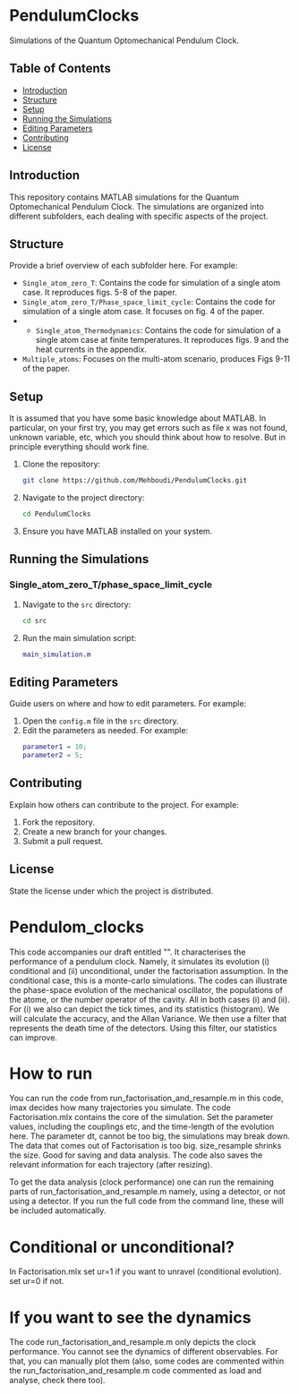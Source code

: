 # PendulumClocks

Simulations of the Quantum Optomechanical Pendulum Clock.

## Table of Contents
- [Introduction](#introduction)
- [Structure](#structure)
- [Setup](#setup)
- [Running the Simulations](#running-the-simulations)
- [Editing Parameters](#editing-parameters)
- [Contributing](#contributing)
- [License](#license)

## Introduction
This repository contains MATLAB simulations for the Quantum Optomechanical Pendulum Clock. The simulations are organized into different subfolders, each dealing with specific aspects of the project.

## Structure
Provide a brief overview of each subfolder here. For example:

- `Single_atom_zero_T`: Contains the code for simulation of a single atom case. It reproduces figs. 5-8 of the paper.
- `Single_atom_zero_T/Phase_space_limit_cycle`:  Contains the code for simulation of a single atom case. It focuses on fig. 4 of the paper.
- - `Single_atom_Thermodynamics`: Contains the code for simulation of a single atom case at finite temperatures. It reproduces figs. 9 and the heat currents in the appendix.
- `Multiple_atoms`: Focuses on the multi-atom scenario, produces Figs 9-11 of the paper.

## Setup
It is assumed that you have some basic knowledge about MATLAB. In particular, on your first try, you may get errors such as file x was not found, unknown variable, etc, which you should think about how to resolve. But in principle everything should work fine.

1. Clone the repository:
    ```sh
    git clone https://github.com/Mehboudi/PendulumClocks.git
    ```
2. Navigate to the project directory:
    ```sh
    cd PendulumClocks
    ```
3. Ensure you have MATLAB installed on your system.

## Running the Simulations
### Single_atom_zero_T/phase_space_limit_cycle

1. Navigate to the `src` directory:
    ```sh
    cd src
    ```
2. Run the main simulation script:
    ```matlab
    main_simulation.m
    ```

## Editing Parameters
Guide users on where and how to edit parameters. For example:

1. Open the `config.m` file in the `src` directory.
2. Edit the parameters as needed. For example:
    ```matlab
    parameter1 = 10;
    parameter2 = 5;
    ```

## Contributing
Explain how others can contribute to the project. For example:

1. Fork the repository.
2. Create a new branch for your changes.
3. Submit a pull request.

## License
State the license under which the project is distributed.






# Pendulom_clocks
This code accompanies our draft entitled "". 
It characterises the performance of a pendulum clock. Namely, it simulates its evolution (i) conditional and (ii) unconditional, under the factorisation assumption. In the conditional case, this is a monte-carlo simulations. 
The codes can illustrate the phase-space evolution of the mechanical oscillator, the populations of the atome, or the number operator of the cavity. All in both cases (i) and (ii). For (i) we also can depict the tick times, and its statistics (histogram). We will calculate the accuracy, and the Allan Variance. We then use a filter that represents the death time of the detectors. Using this filter, our statistics can improve.

# How to run
You can run the code from run_factorisation_and_resample.m in this code, imax decides how many trajectories you simulate.
The code Factorisation.mlx contains the core of the simulation. Set the parameter values, including the couplings etc, and the time-length of the evolution here. The parameter dt, cannot be too big, the simulations may break down.
The data that comes out of Factorisation is too big. size_resample shrinks the size. Good for saving and data analysis. The code also saves the relevant information for each trajectory (after resizing).

To get the data analysis (clock performance) one can run the remaining parts of run_factorisation_and_resample.m namely, using a detector, or not using a detector. If you run the full code from the command line, these will be included automatically.

# Conditional or unconditional? 
In Factorisation.mlx set ur=1 if you want to unravel (conditional evolution). set ur=0 if not.

# If you want to see the dynamics
The code run_factorisation_and_resample.m only depicts the clock performance. You cannot see the dynamics of different observables. For that, you can manually plot them (also, some codes are commented within the run_factorisation_and_resample.m code commented as load and analyse, check there too).
